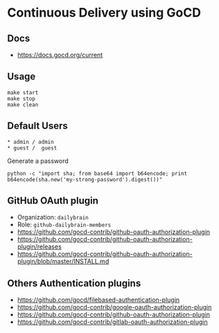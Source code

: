 # Continuous Delivery using GoCD

## Docs
* https://docs.gocd.org/current

## Usage

    make start
    make stop
    make clean


## Default Users

    * admin / admin
    * guest /  guest

Generate a password

    python -c "import sha; from base64 import b64encode; print b64encode(sha.new('my-strong-password').digest())"

## GitHub OAuth plugin

* Organization: `dailybrain`
* Role: `github-dailybrain-members`
* https://github.com/gocd-contrib/github-oauth-authorization-plugin
* https://github.com/gocd-contrib/github-oauth-authorization-plugin/releases
* https://github.com/gocd-contrib/github-oauth-authorization-plugin/blob/master/INSTALL.md


## Others Authentication plugins
* https://github.com/gocd/filebased-authentication-plugin
* https://github.com/gocd-contrib/google-oauth-authorization-plugin
* https://github.com/gocd-contrib/github-oauth-authorization-plugin
* https://github.com/gocd-contrib/gitlab-oauth-authorization-plugin
